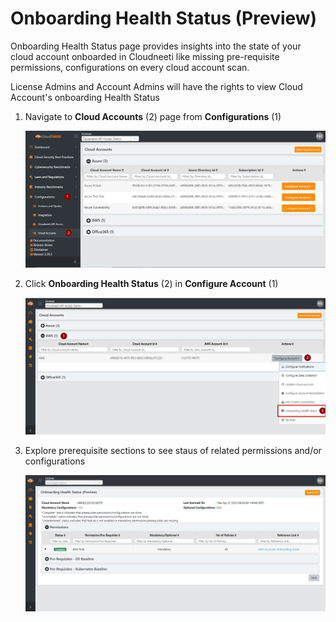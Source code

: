 Onboarding Health Status (Preview)
==================================

Onboarding Health Status page provides insights into the state of your cloud account onboarded in Cloudneeti like missing pre-requisite permissions, configurations on every cloud account scan.

License Admins and Account Admins will have the rights to view Cloud Account's onboarding Health Status


1. Navigate to **Cloud Accounts** (2) page from **Configurations** (1)

    ![Onboarding Health Status](.././images/onboardingHealthCheck/Manage_Accounts.png#thumbnail)

2. Click **Onboarding Health Status** (2) in **Configure Account** (1)

    ![Onboarding Health Status](.././images/onboardingHealthCheck/AWS_1.png#thumbnail)

3. Explore prerequisite sections to see staus of related permissions and/or configurations

    ![Onboarding Health Status](.././images/onboardingHealthCheck/AWS_2.png#thumbnail)

